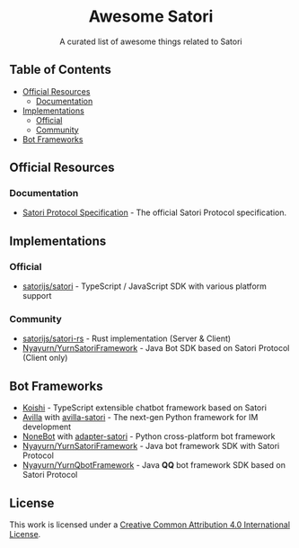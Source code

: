 <div align="center">
  <h1 id="satori">Awesome Satori</h1>
  <p>A curated list of awesome things related to Satori</p>
</div>

## Table of Contents

- [Official Resources](#official-resources)
    - [Documentation](#documentation)
- [Implementations](#implementations)
    - [Official](#official)
    - [Community](#community)
- [Bot Frameworks](#bot-frameworks)

## Official Resources

### Documentation

- [Satori Protocol Specification](https://satori.js.org/zh-CN/) - The official Satori Protocol specification.

## Implementations

### Official

- [satorijs/satori](https://github.com/satorijs/satori) - TypeScript / JavaScript SDK with various platform support

### Community

- [satorijs/satori-rs](https://github.com/satorijs/satori-rs) - Rust implementation (Server & Client)
- [Nyayurn/YurnSatoriFramework](https://github.com/Nyayurn/YurnSatoriFramework) - Java Bot SDK based on Satori Protocol (Client only)

## Bot Frameworks

- [Koishi](https://koishi.chat/) - TypeScript extensible chatbot framework based on Satori
- [Avilla](https://graia.cn/avilla/) with [avilla-satori](https://github.com/GraiaProject/Avilla/tree/ryanvk-v1.2/avilla/satori) - The next-gen Python framework for IM development
- [NoneBot](https://nonebot.dev/) with [adapter-satori](https://github.com/nonebot/adapter-satori) - Python cross-platform bot framework
- [Nyayurn/YurnSatoriFramework](https://github.com/Nyayurn/YurnSatoriFramework) - Java bot framework SDK with Satori Protocol
- [Nyayurn/YurnQbotFramework](https://github.com/Nyayurn/YurnQbotFramework) - Java **QQ** bot framework SDK based on Satori Protocol

## License

This work is licensed under a [Creative Common Attribution 4.0 International License][cc-by].

[cc-by]: http://creativecommons.org/licenses/by/4.0/
